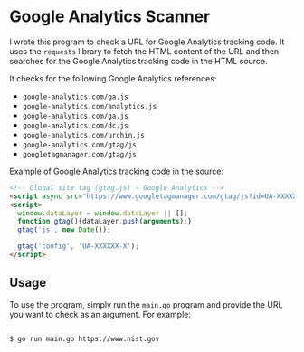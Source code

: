 # Google Analytics Scanner

I wrote this program to check a URL for Google Analytics tracking code. It uses the `requests` library to fetch the HTML content of the URL and then searches for the Google Analytics tracking code in the HTML source.

It checks for the following Google Analytics references:
- `google-analytics.com/ga.js`
- `google-analytics.com/analytics.js`
- `google-analytics.com/ga.js`
- `google-analytics.com/dc.js`
- `google-analytics.com/urchin.js`
- `google-analytics.com/gtag/js`
- `googletagmanager.com/gtag/js`


Example of Google Analytics tracking code in the source:
```html
<!-- Global site tag (gtag.js) - Google Analytics -->
<script async src="https://www.googletagmanager.com/gtag/js?id=UA-XXXXXX-X"></script>
<script>
  window.dataLayer = window.dataLayer || [];
  function gtag(){dataLayer.push(arguments);}
  gtag('js', new Date());

  gtag('config', 'UA-XXXXXX-X');
</script>
```

## Usage

To use the program, simply run the `main.go` program and provide the URL you want to check as an argument. For example:

```bash

$ go run main.go https://www.nist.gov

```

